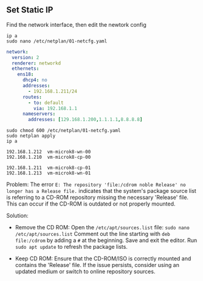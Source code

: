 
## Set Static IP  

Find the network interface, then edit the newtork config
```console
ip a
sudo nano /etc/netplan/01-netcfg.yaml
```

```yaml
network:
  version: 2
  renderer: networkd
  ethernets:
    ens18:
      dhcp4: no
      addresses:
        - 192.168.1.211/24
      routes:
        - to: default
          via: 192.168.1.1
      nameservers:
        addresses: [129.168.1.200,1.1.1.1,8.8.8.8]
```
```console
sudo chmod 600 /etc/netplan/01-netcfg.yaml
sudo netplan apply
ip a
```

```
192.168.1.212  vm-microk8-wn-00
192.168.1.210  vm-microk8-cp-00

192.168.1.211  vm-microk8-cp-01
192.168.1.213  vm-microk8-wn-01
```


Problem: The error `E: The repository 'file:/cdrom noble Release' no longer has a Release file.` indicates that the system's package source list is referring to a CD-ROM repository missing the necessary 'Release' file. This can occur if the CD-ROM is outdated or not properly mounted.

Solution: 
- Remove the CD ROM:
    Open the `/etc/apt/sources.list` file: `sudo nano /etc/apt/sources.list`
    Comment out the line starting with `deb file:/cdrom` by adding a `#` at the beginning.
    Save and exit the editor.
    Run `sudo apt update` to refresh the package lists.

- Keep CD ROM:
    Ensure that the CD-ROM/ISO is correctly mounted and contains the 'Release' file.
    If the issue persists, consider using an updated medium or switch to online repository sources.

